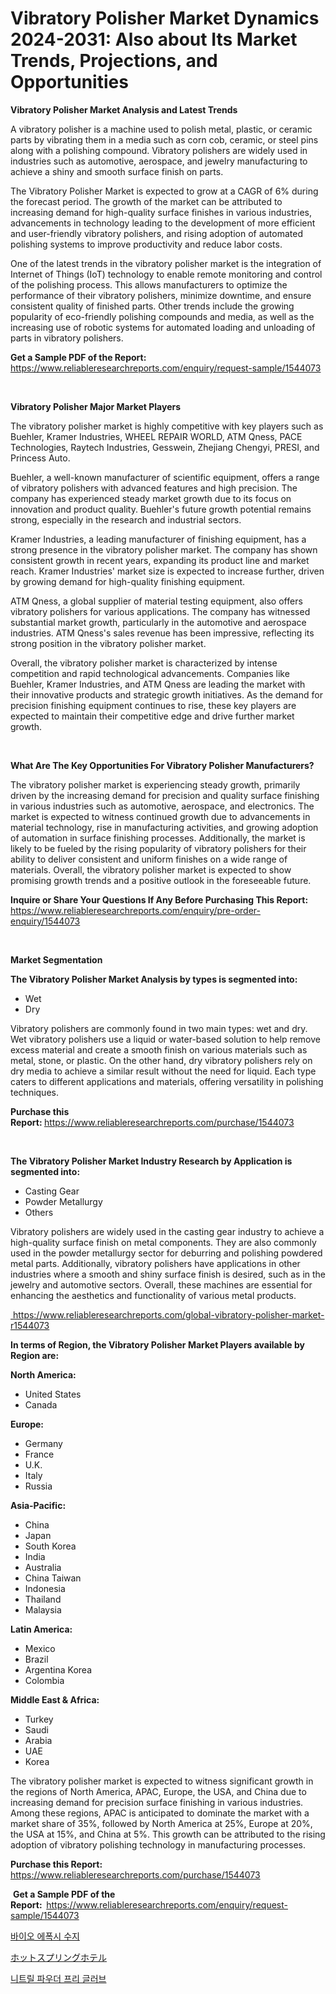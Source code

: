 <p><h1>Vibratory Polisher Market Dynamics 2024-2031: Also about Its Market Trends, Projections, and Opportunities</h1></p><p><strong>Vibratory Polisher Market Analysis and Latest Trends</strong></p>
<p><p>A vibratory polisher is a machine used to polish metal, plastic, or ceramic parts by vibrating them in a media such as corn cob, ceramic, or steel pins along with a polishing compound. Vibratory polishers are widely used in industries such as automotive, aerospace, and jewelry manufacturing to achieve a shiny and smooth surface finish on parts.</p><p>The Vibratory Polisher Market is expected to grow at a CAGR of 6% during the forecast period. The growth of the market can be attributed to increasing demand for high-quality surface finishes in various industries, advancements in technology leading to the development of more efficient and user-friendly vibratory polishers, and rising adoption of automated polishing systems to improve productivity and reduce labor costs.</p><p>One of the latest trends in the vibratory polisher market is the integration of Internet of Things (IoT) technology to enable remote monitoring and control of the polishing process. This allows manufacturers to optimize the performance of their vibratory polishers, minimize downtime, and ensure consistent quality of finished parts. Other trends include the growing popularity of eco-friendly polishing compounds and media, as well as the increasing use of robotic systems for automated loading and unloading of parts in vibratory polishers.</p></p>
<p><strong>Get a Sample PDF of the Report:&nbsp;</strong> <a href="https://www.reliableresearchreports.com/enquiry/request-sample/1544073">https://www.reliableresearchreports.com/enquiry/request-sample/1544073</a></p>
<p>&nbsp;</p>
<p><strong>Vibratory Polisher Major Market Players</strong></p>
<p><p>The vibratory polisher market is highly competitive with key players such as Buehler, Kramer Industries, WHEEL REPAIR WORLD, ATM Qness, PACE Technologies, Raytech Industries, Gesswein, Zhejiang Chengyi, PRESI, and Princess Auto. </p><p>Buehler, a well-known manufacturer of scientific equipment, offers a range of vibratory polishers with advanced features and high precision. The company has experienced steady market growth due to its focus on innovation and product quality. Buehler's future growth potential remains strong, especially in the research and industrial sectors.</p><p>Kramer Industries, a leading manufacturer of finishing equipment, has a strong presence in the vibratory polisher market. The company has shown consistent growth in recent years, expanding its product line and market reach. Kramer Industries' market size is expected to increase further, driven by growing demand for high-quality finishing equipment.</p><p>ATM Qness, a global supplier of material testing equipment, also offers vibratory polishers for various applications. The company has witnessed substantial market growth, particularly in the automotive and aerospace industries. ATM Qness's sales revenue has been impressive, reflecting its strong position in the vibratory polisher market.</p><p>Overall, the vibratory polisher market is characterized by intense competition and rapid technological advancements. Companies like Buehler, Kramer Industries, and ATM Qness are leading the market with their innovative products and strategic growth initiatives. As the demand for precision finishing equipment continues to rise, these key players are expected to maintain their competitive edge and drive further market growth.</p></p>
<p>&nbsp;</p>
<p><strong>What Are The Key Opportunities For Vibratory Polisher Manufacturers?</strong></p>
<p><p>The vibratory polisher market is experiencing steady growth, primarily driven by the increasing demand for precision and quality surface finishing in various industries such as automotive, aerospace, and electronics. The market is expected to witness continued growth due to advancements in material technology, rise in manufacturing activities, and growing adoption of automation in surface finishing processes. Additionally, the market is likely to be fueled by the rising popularity of vibratory polishers for their ability to deliver consistent and uniform finishes on a wide range of materials. Overall, the vibratory polisher market is expected to show promising growth trends and a positive outlook in the foreseeable future.</p></p>
<p><strong>Inquire or Share Your Questions If Any Before Purchasing This Report:</strong> <a href="https://www.reliableresearchreports.com/enquiry/pre-order-enquiry/1544073">https://www.reliableresearchreports.com/enquiry/pre-order-enquiry/1544073</a></p>
<p>&nbsp;</p>
<p><strong>Market Segmentation</strong></p>
<p><strong>The Vibratory Polisher Market Analysis by types is segmented into:</strong></p>
<p><ul><li>Wet</li><li>Dry</li></ul></p>
<p><p>Vibratory polishers are commonly found in two main types: wet and dry. Wet vibratory polishers use a liquid or water-based solution to help remove excess material and create a smooth finish on various materials such as metal, stone, or plastic. On the other hand, dry vibratory polishers rely on dry media to achieve a similar result without the need for liquid. Each type caters to different applications and materials, offering versatility in polishing techniques.</p></p>
<p><strong>Purchase this Report:&nbsp;</strong><a href="https://www.reliableresearchreports.com/purchase/1544073">https://www.reliableresearchreports.com/purchase/1544073</a></p>
<p>&nbsp;</p>
<p><strong>The Vibratory Polisher Market Industry Research by Application is segmented into:</strong></p>
<p><ul><li>Casting Gear</li><li>Powder Metallurgy</li><li>Others</li></ul></p>
<p><p>Vibratory polishers are widely used in the casting gear industry to achieve a high-quality surface finish on metal components. They are also commonly used in the powder metallurgy sector for deburring and polishing powdered metal parts. Additionally, vibratory polishers have applications in other industries where a smooth and shiny surface finish is desired, such as in the jewelry and automotive sectors. Overall, these machines are essential for enhancing the aesthetics and functionality of various metal products.</p></p>
<p><a href="https://www.reliableresearchreports.com/global-vibratory-polisher-market-r1544073">&nbsp;https://www.reliableresearchreports.com/global-vibratory-polisher-market-r1544073</a></p>
<p><strong>In terms of Region, the Vibratory Polisher Market Players available by Region are:</strong></p>
<p>
    <p> <strong> North America: </strong>
        <ul>
            <li>United States</li>
            <li>Canada</li>
        </ul>
        </p> 
    <p> <strong> Europe: </strong>
        <ul>
            <li>Germany</li>
            <li>France</li>
            <li>U.K.</li>
            <li>Italy</li>
            <li>Russia</li>
        </ul>
        </p> 
    <p> <strong> Asia-Pacific: </strong>
        <ul>
            <li>China</li>
            <li>Japan</li>
            <li>South Korea</li>
            <li>India</li>
            <li>Australia</li>
            <li>China Taiwan</li>
            <li>Indonesia</li>
            <li>Thailand</li>
            <li>Malaysia</li>
        </ul>
        </p> 
    <p> <strong> Latin America: </strong>
        <ul>
            <li>Mexico</li>
            <li>Brazil</li>
            <li>Argentina Korea</li>
            <li>Colombia</li>
        </ul>
        </p> 
    <p> <strong> Middle East & Africa: </strong>
        <ul>
            <li>Turkey</li>
            <li>Saudi</li>
            <li>Arabia</li>
            <li>UAE</li>
            <li>Korea</li>
        </ul>
    </p>
    </p>
<p><p>The vibratory polisher market is expected to witness significant growth in the regions of North America, APAC, Europe, the USA, and China due to increasing demand for precision surface finishing in various industries. Among these regions, APAC is anticipated to dominate the market with a market share of 35%, followed by North America at 25%, Europe at 20%, the USA at 15%, and China at 5%. This growth can be attributed to the rising adoption of vibratory polishing technology in manufacturing processes.</p></p>
<p><strong>Purchase this Report: </strong><a href="https://www.reliableresearchreports.com/purchase/1544073">https://www.reliableresearchreports.com/purchase/1544073</a></p>
<p>&nbsp;<strong>Get a Sample PDF of the Report:&nbsp;&nbsp;</strong><a href="https://www.reliableresearchreports.com/enquiry/request-sample/1544073">https://www.reliableresearchreports.com/enquiry/request-sample/1544073</a></p>
<p><strong></strong></p>
<p><p><a href="https://medium.com/@bruceabernathy2022/%EB%B0%94%EC%9D%B4%EC%98%A4-%EC%97%90%ED%8F%AD%EC%8B%9C-%EC%88%98%EC%A7%80-%EC%8B%9C%EC%9E%A5-%EB%B6%84%EC%84%9D-%EB%B0%8F-%EA%B7%9C%EB%AA%A8%EB%8A%94-2024%EB%85%84%EB%B6%80%ED%84%B0-2031%EB%85%84%EA%B9%8C%EC%A7%80-%EC%98%88%EC%B8%A1%EB%90%A9%EB%8B%88%EB%8B%A4-b96a77575c06">바이오 에폭시 수지</a></p><p><a href="https://github.com/oqxogxyvqe90775/Market-Research-Report-List-1/blob/main/257464228375.md">ホットスプリングホテル</a></p><p><a href="https://medium.com/@matthiasdkins856/%EB%8B%88%ED%8A%B8%EB%A6%B4-%ED%8C%8C%EC%9A%B0%EB%8D%94-%ED%94%84%EB%A6%AC-%EC%9E%A5%EA%B0%91-%EC%8B%9C%EC%9E%A5%EC%9D%80-2031%EB%85%84%EA%B9%8C%EC%A7%80%EC%9D%98-%EC%8B%9C%EC%9E%A5-%EC%A0%90%EC%9C%A0%EC%9C%A8-%EA%B7%9C%EB%AA%A8-%EB%B0%8F-%EC%98%88%EC%83%81-%EC%98%88%EC%B8%A1%EC%97%90-%EC%B4%88%EC%A0%90%EC%9D%84-%EB%A7%9E%EC%B6%A5%EB%8B%88%EB%8B%A4-9f35c1c968be">니트릴 파우더 프리 글러브</a></p></p>